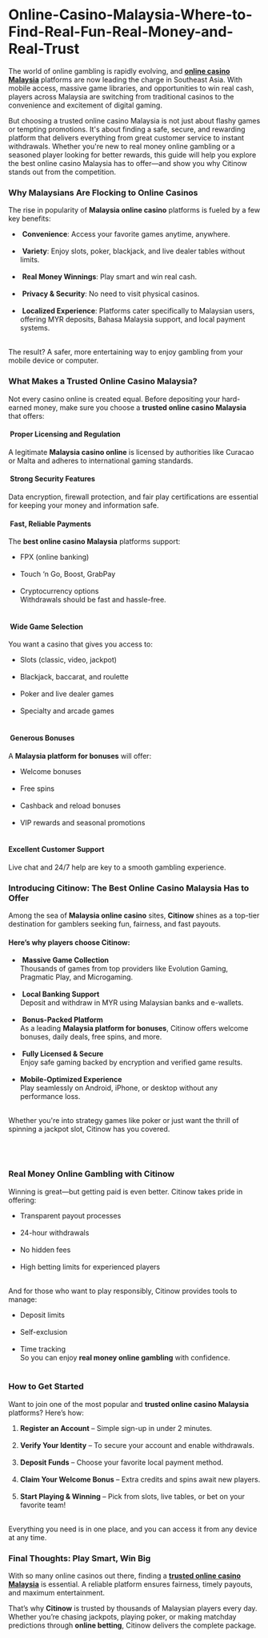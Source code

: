# Online-Casino-Malaysia-Where-to-Find-Real-Fun-Real-Money-and-Real-Trust
<p>The world of online gambling is rapidly evolving, and <a href="https://citinow.com/my/en"><strong>online casino Malaysia</strong></a> platforms are now leading the charge in Southeast Asia. With mobile access, massive game libraries, and opportunities to win real cash, players across Malaysia are switching from traditional casinos to the convenience and excitement of digital gaming.</p>
<p>But choosing a trusted online casino Malaysia is not just about flashy games or tempting promotions. It's about finding a safe, secure, and rewarding platform that delivers everything from great customer service to instant withdrawals. Whether you're new to real money online gambling or a seasoned player looking for better rewards, this guide will help you explore the best online casino Malaysia has to offer—and show you why Citinow stands out from the competition.</p>
<h3><strong>Why Malaysians Are Flocking to Online Casinos</strong></h3>
<p>The rise in popularity of <strong>Malaysia online casino</strong> platforms is fueled by a few key benefits:</p>
<ul>
<li> <strong>Convenience</strong>: Access your favorite games anytime, anywhere.<br /><br /></li>
<li> <strong>Variety</strong>: Enjoy slots, poker, blackjack, and live dealer tables without limits.<br /><br /></li>
<li> <strong>Real Money Winnings</strong>: Play smart and win real cash.<br /><br /></li>
<li> <strong>Privacy &amp; Security</strong>: No need to visit physical casinos.<br /><br /></li>
<li> <strong>Localized Experience</strong>: Platforms cater specifically to Malaysian users, offering MYR deposits, Bahasa Malaysia support, and local payment systems.<br /><br /></li>
</ul>
<p>The result? A safer, more entertaining way to enjoy gambling from your mobile device or computer.</p>
<h3><strong>What Makes a Trusted Online Casino Malaysia?</strong></h3>
<p>Not every casino online is created equal. Before depositing your hard-earned money, make sure you choose a <strong>trusted online casino Malaysia</strong> that offers:</p>
<h4><strong> Proper Licensing and Regulation</strong></h4>
<p>A legitimate <strong>Malaysia casino online</strong> is licensed by authorities like Curacao or Malta and adheres to international gaming standards.</p>
<h4><strong> Strong Security Features</strong></h4>
<p>Data encryption, firewall protection, and fair play certifications are essential for keeping your money and information safe.</p>
<h4><strong> Fast, Reliable Payments</strong></h4>
<p>The <strong>best online casino Malaysia</strong> platforms support:</p>
<ul>
<li>FPX (online banking)<br /><br /></li>
<li>Touch ‘n Go, Boost, GrabPay<br /><br /></li>
<li>Cryptocurrency options<br /> Withdrawals should be fast and hassle-free.<br /><br /></li>
</ul>
<h4><strong> Wide Game Selection</strong></h4>
<p>You want a casino that gives you access to:</p>
<ul>
<li>Slots (classic, video, jackpot)<br /><br /></li>
<li>Blackjack, baccarat, and roulette<br /><br /></li>
<li>Poker and live dealer games<br /><br /></li>
<li>Specialty and arcade games<br /><br /></li>
</ul>
<h4><strong> Generous Bonuses</strong></h4>
<p>A <strong>Malaysia platform for bonuses</strong> will offer:</p>
<ul>
<li>Welcome bonuses<br /><br /></li>
<li>Free spins<br /><br /></li>
<li>Cashback and reload bonuses<br /><br /></li>
<li>VIP rewards and seasonal promotions<br /><br /></li>
</ul>
<h4><strong>Excellent Customer Support</strong></h4>
<p>Live chat and 24/7 help are key to a smooth gambling experience.</p>
<h3><strong>Introducing Citinow: The Best Online Casino Malaysia Has to Offer</strong></h3>
<p>Among the sea of <strong>Malaysia online casino</strong> sites, <strong>Citinow</strong> shines as a top-tier destination for gamblers seeking fun, fairness, and fast payouts.</p>
<h4><strong>Here’s why players choose Citinow:</strong></h4>
<ul>
<li> <strong>Massive Game Collection</strong><strong><br /></strong> Thousands of games from top providers like Evolution Gaming, Pragmatic Play, and Microgaming.<br /><br /></li>
<li> <strong>Local Banking Support</strong><strong><br /></strong> Deposit and withdraw in MYR using Malaysian banks and e-wallets.<br /><br /></li>
<li> <strong>Bonus-Packed Platform</strong><strong><br /></strong> As a leading <strong>Malaysia platform for bonuses</strong>, Citinow offers welcome bonuses, daily deals, free spins, and more.<br /><br /></li>
<li> <strong>Fully Licensed &amp; Secure</strong><strong><br /></strong> Enjoy safe gaming backed by encryption and verified game results.<br /><br /></li>
<li><strong>Mobile-Optimized Experience</strong><strong><br /></strong> Play seamlessly on Android, iPhone, or desktop without any performance loss.<br /><br /></li>
</ul>
<p>Whether you're into strategy games like poker or just want the thrill of spinning a jackpot slot, Citinow has you covered.</p>
<p><br /><br /></p>
<h3><strong>Real Money Online Gambling with Citinow</strong></h3>
<p>Winning is great—but getting paid is even better. Citinow takes pride in offering:</p>
<ul>
<li>Transparent payout processes<br /><br /></li>
<li>24-hour withdrawals<br /><br /></li>
<li>No hidden fees<br /><br /></li>
<li>High betting limits for experienced players<br /><br /></li>
</ul>
<p>And for those who want to play responsibly, Citinow provides tools to manage:</p>
<ul>
<li>Deposit limits<br /><br /></li>
<li>Self-exclusion<br /><br /></li>
<li>Time tracking<br /> So you can enjoy <strong>real money online gambling</strong> with confidence.<br /><br /></li>
</ul>
<h3><strong>How to Get Started</strong></h3>
<p>Want to join one of the most popular and <strong>trusted online casino Malaysia</strong> platforms? Here’s how:</p>
<ol>
<li><strong>Register an Account</strong> – Simple sign-up in under 2 minutes.<br /><br /></li>
<li><strong>Verify Your Identity</strong> – To secure your account and enable withdrawals.<br /><br /></li>
<li><strong>Deposit Funds</strong> – Choose your favorite local payment method.<br /><br /></li>
<li><strong>Claim Your Welcome Bonus</strong> – Extra credits and spins await new players.<br /><br /></li>
<li><strong>Start Playing &amp; Winning</strong> – Pick from slots, live tables, or bet on your favorite team!<br /><br /></li>
</ol>
<p>Everything you need is in one place, and you can access it from any device at any time.</p>
<h3><strong>Final Thoughts: Play Smart, Win Big</strong></h3>
<p>With so many online casinos out there, finding a <a href="https://citinow.com/my/en"><strong>trusted online casino Malaysia</strong></a> is essential. A reliable platform ensures fairness, timely payouts, and maximum entertainment.</p>
<p>That’s why <strong>Citinow</strong> is trusted by thousands of Malaysian players every day. Whether you’re chasing jackpots, playing poker, or making matchday predictions through <strong>online betting</strong>, Citinow delivers the complete package.</p>
